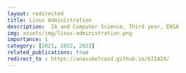 ```yaml
---
layout: redirected
title: Linux Administration
description:  IA and Computer Science, Third year, ENSA
img: assets/img/linux-administration.png
importance: 1
category: [2021, 2022, 2023]
related_publications: true
redirect_to : https://anassbelcaid.github.io/GIIA24/
---
```


